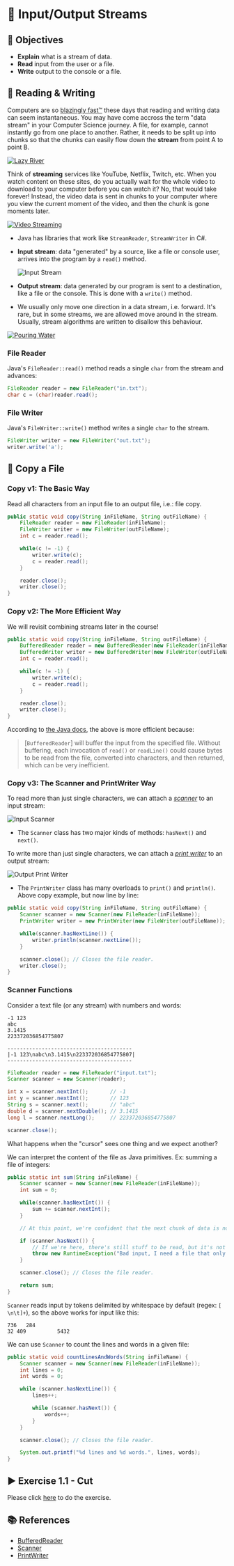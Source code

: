 # 🌊 Input/Output Streams

## 🎯 Objectives

- **Explain** what is a stream of data.
- **Read** input from the user or a file.
- **Write** output to the console or a file.

## 📖 Reading & Writing

Computers are so [blazingly fast™️](https://i.redd.it/t7ns9qtb5gh81.jpg) these days that reading and writing data can seem instantaneous. You may have come accross the term "data stream" in your Computer Science journey. A file, for example, cannot instantly go from one place to another. Rather, it needs to be split up into chunks so that the chunks can easily flow down the **stream** from point A to point B.

[![Lazy River](./images/1-Lazy-River.gif "Dramatization. Data does not actually get in a cute little burger tube. I wish it did, though.")](https://dribbble.com/shots/5690316-The-lazy-girl-on-the-lazy-river)

Think of **streaming** services like YouTube, Netflix, Twitch, etc. When you watch content on these sites, do you actually wait for the whole video to download to your computer before you can watch it? No, that would take forever! Instead, the video data is sent in chunks to your computer where you view the current moment of the video, and then the chunk is gone moments later.

[![Video Streaming](./images/2-Video-Streaming.gif "This lesson is proudly sponso- yeah right! If I made that kind of money, I would be... Still teaching, cuz I love it 😉")](https://today.umd.edu/content-still-king-streaming-wars-985f2fbc-6c5b-4982-a467-06b000f52f94)

- Java has libraries that work like `StreamReader`, `StreamWriter` in C#.
- **Input stream**: data "generated" by a source, like a file or console user, arrives into the program by a `read()` method.

   ![Input Stream](./images/3-Input-Stream.png)

- **Output stream**: data generated by our program is sent to a destination, like a file or the console. This is done with a `write()` method.
- We usually only move one direction in a data stream, i.e. forward. It's rare, but in some streams, we are allowed move around in the stream. Usually, stream algorithms are written to disallow this behaviour.

[![Pouring Water](images/2-Pouring-Water.gif "Another streaming analogy. Where's the nearest restroom?")](https://loopedgifs.tumblr.com/image/151582354375)

### File Reader

Java's `FileReader::read()` method reads a single `char` from the stream and advances:

```java
FileReader reader = new FileReader("in.txt");
char c = (char)reader.read();
```

### File Writer

Java's `FileWriter::write()` method writes a single `char` to the stream.

```java
FileWriter writer = new FileWriter("out.txt");
writer.write('a');
```

## 🐑 Copy a File

### Copy v1: The Basic Way

Read all characters from an input file to an output file, i.e.: file copy.

```java
public static void copy(String inFileName, String outFileName) {
    FileReader reader = new FileReader(inFileName);
    FileWriter writer = new FileWriter(outFileName);
    int c = reader.read();

    while(c != -1) {
        writer.write(c);
        c = reader.read();
    }

    reader.close();
    writer.close();
}
```

### Copy v2: The More Efficient Way

We will revisit combining streams later in the course!

```java
public static void copy(String inFileName, String outFileName) {
    BufferedReader reader = new BufferedReader(new FileReader(inFileName), 1024);
    BufferedWriter writer = new BufferedWriter(new FileWriter(outFileName), 1024);
    int c = reader.read();

    while(c != -1) {
        writer.write(c);
        c = reader.read();
    }

    reader.close();
    writer.close();
}
```

According to [the Java docs](https://docs.oracle.com/javase/7/docs/api/java/io/BufferedReader.html), the above is more efficient because:

> [`BufferedReader`] will buffer the input from the specified file. Without buffering, each invocation of `read()` or `readLine()` could cause bytes to be read from the file, converted into characters, and then returned, which can be very inefficient.

### Copy v3: The Scanner and PrintWriter Way

To read more than just single characters, we can attach a [_scanner_](https://docs.oracle.com/javase/7/docs/api/java/util/Scanner.html) to an input stream:

![Input Scanner](./images/4-Input-Scanner.png)

- The `Scanner` class has two major kinds of methods: `hasNext()` and `next()`.

To write more than just single characters, we can attach a [_print writer_](https://docs.oracle.com/javase/7/docs/api/java/io/PrintWriter.html) to an output stream:

![Output Print Writer](./images/5-Output-Print-Writer.png)

- The `PrintWriter` class has many overloads to `print()` and `println()`. Above copy example, but now line by line:

```java
public static void copy(String inFileName, String outFileName) {
    Scanner scanner = new Scanner(new FileReader(inFileName));
    PrintWriter writer = new PrintWriter(new FileWriter(outFileName));

    while(scanner.hasNextLine()) {
        writer.println(scanner.nextLine());
    }

    scanner.close(); // Closes the file reader.
    writer.close();
}
```

### Scanner Functions

Consider a text file (or any stream) with numbers and words:

```text
-1 123
abc
3.1415
223372036854775807

----------------------------------------
|-1 123\nabc\n3.1415\n223372036854775807|
----------------------------------------
```

```java
FileReader reader = new FileReader("input.txt");
Scanner scanner = new Scanner(reader);

int x = scanner.nextInt();       // -1
int y = scanner.nextInt();       // 123
String s = scanner.next();       // "abc"
double d = scanner.nextDouble(); // 3.1415
long l = scanner.nextLong();     // 223372036854775807

scanner.close();
```

What happens when the "cursor" sees one thing and we expect another?

We can interpret the content of the file as Java primitives. Ex: summing a file of integers:

```java
public static int sum(String inFileName) {
    Scanner scanner = new Scanner(new FileReader(inFileName));
    int sum = 0;

    while(scanner.hasNextInt()) {
        sum += scanner.nextInt();
    }

    // At this point, we're confident that the next chunk of data is not a int.

    if (scanner.hasNext()) {
        // If we're here, there's still stuff to be read, but it's not a int.
        throw new RuntimeException("Bad input, I need a file that only has ints!");
    }

    scanner.close(); // Closes the file reader.

    return sum;
}
```

`Scanner` reads input by tokens delimited by whitespace by default (regex: `[ \n\t]+`), so the above works for input like this:

```text
736   284
32 409          5432
```

We can use `Scanner` to count the lines and words in a given file:

```java
public static void countLinesAndWords(String inFileName) {
    Scanner scanner = new Scanner(new FileReader(inFileName));
    int lines = 0;
    int words = 0;

    while (scanner.hasNextLine()) {
        lines++;

        while (scanner.hasNext()) {
            words++;
        }
    }

    scanner.close(); // Closes the file reader.

    System.out.printf("%d lines and %d words.", lines, words);
}
```

## ▶️ Exercise 1.1 - Cut

Please click [here](https://github.com/JAC-CS-Programming-4-W23/E1.1-Cut) to do the exercise.

## 📚 References

- [BufferedReader](https://docs.oracle.com/javase/7/docs/api/java/io/BufferedReader.html)
- [Scanner](https://docs.oracle.com/javase/7/docs/api/java/util/Scanner.html)
- [PrintWriter](https://docs.oracle.com/javase/7/docs/api/java/io/PrintWriter.html)
